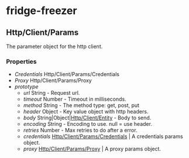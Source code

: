 # fridge-freezer

## Http/Client/Params
The parameter object for the http client.

### Properties

* *Credentials* Http/Client/Params/Credentials
* *Proxy* Http/Client/Params/Proxy
* *prototype*
  * *url* String - Request url.
  * *timeout* Number - Timeout in milliseconds.
  * *method* String - The method type: get, post, put
  * *header* Object - Key value object with http headers.
  * *body* String|Object|[Http/Client/Entity](Entity.md) - Body to send.
  * *encoding* String - Encoding to use. null = use header.
  * *retries* Number - Max retries to do after a error.
  * *credentials* [Http/Client/Params/Credentials](Params/Credentials.md) | A credentials params object.
  * *proxy* [Http/Client/Params/Proxy](Params/Proxy.md) | A proxy params object.

